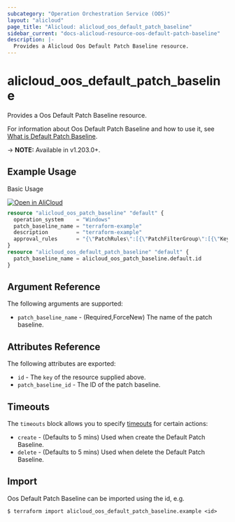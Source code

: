 ```yaml
---
subcategory: "Operation Orchestration Service (OOS)"
layout: "alicloud"
page_title: "Alicloud: alicloud_oos_default_patch_baseline"
sidebar_current: "docs-alicloud-resource-oos-default-patch-baseline"
description: |-
  Provides a Alicloud Oos Default Patch Baseline resource.
---
```


# alicloud_oos_default_patch_baseline

Provides a Oos Default Patch Baseline resource.

For information about Oos Default Patch Baseline and how to use it, see [What is Default Patch Baseline](https://www.alibabacloud.com/help/en/operation-orchestration-service/latest/api-oos-2019-06-01-registerdefaultpatchbaseline).

-> **NOTE:** Available in v1.203.0+.

## Example Usage

Basic Usage

<div style="display: block;margin-bottom: 40px;"><div class="oics-button" style="float: right;position: absolute;margin-bottom: 10px;">
  <a href="https://api.aliyun.com/terraform?resource=alicloud_oos_default_patch_baseline&exampleId=af10cc02-6ad1-def3-e332-f5c2afd8af66cd876fb4&activeTab=example&spm=docs.r.oos_default_patch_baseline.0.af10cc026a&intl_lang=EN_US" target="_blank">
    <img alt="Open in AliCloud" src="https://img.alicdn.com/imgextra/i1/O1CN01hjjqXv1uYUlY56FyX_!!6000000006049-55-tps-254-36.svg" style="max-height: 44px; max-width: 100%;">
  </a>
</div></div>

```terraform
resource "alicloud_oos_patch_baseline" "default" {
  operation_system    = "Windows"
  patch_baseline_name = "terraform-example"
  description         = "terraform-example"
  approval_rules      = "{\"PatchRules\":[{\"PatchFilterGroup\":[{\"Key\":\"PatchSet\",\"Values\":[\"OS\"]},{\"Key\":\"ProductFamily\",\"Values\":[\"Windows\"]},{\"Key\":\"Product\",\"Values\":[\"Windows 10\",\"Windows 7\"]},{\"Key\":\"Classification\",\"Values\":[\"Security Updates\",\"Updates\",\"Update Rollups\",\"Critical Updates\"]},{\"Key\":\"Severity\",\"Values\":[\"Critical\",\"Important\",\"Moderate\"]}],\"ApproveAfterDays\":7,\"EnableNonSecurity\":true,\"ComplianceLevel\":\"Medium\"}]}"
}
resource "alicloud_oos_default_patch_baseline" "default" {
  patch_baseline_name = alicloud_oos_patch_baseline.default.id
}
```

## Argument Reference

The following arguments are supported:
* `patch_baseline_name` - (Required,ForceNew) The name of the patch baseline.

## Attributes Reference

The following attributes are exported:
* `id` - The `key` of the resource supplied above.
* `patch_baseline_id` - The ID of the patch baseline.

## Timeouts

The `timeouts` block allows you to specify [timeouts](https://www.terraform.io/docs/configuration-0-11/resources.html#timeouts) for certain actions:
* `create` - (Defaults to 5 mins) Used when create the Default Patch Baseline.
* `delete` - (Defaults to 5 mins) Used when delete the Default Patch Baseline.

## Import

Oos Default Patch Baseline can be imported using the id, e.g.

```shell
$ terraform import alicloud_oos_default_patch_baseline.example <id>
```